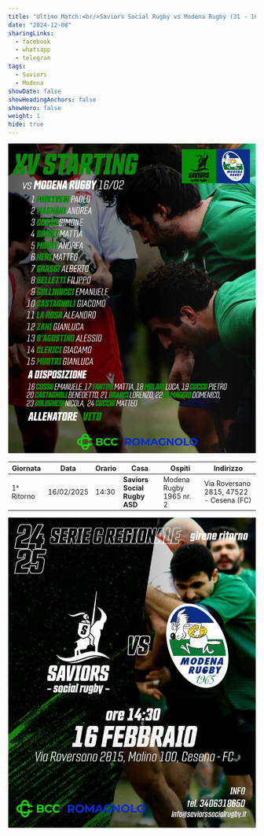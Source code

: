 ```yaml
---
title: "Ultimo Match:<br/>Saviors Social Rugby vs Modena Rugby (31 - 16)"
date: "2024-12-08"
sharingLinks:
  - facebook
  - whatsapp
  - telegram
tags:
  - Saviors
  - Modena
showDate: false
showHeadingAnchors: false
showHero: false
weight: 1
hide: true
---
```


![](./team.jpg)

| Giornata   | Data       | Orario | Casa                         | Ospiti                  | Indirizzo                               |
| ---------- | ---------- | ------ | ---------------------------- | ----------------------- | --------------------------------------- |
| 1ᵃ Ritorno | 16/02/2025 | 14:30  | **Saviors Social Rugby ASD** | Modena Rugby 1965 nr. 2 | Via Roversano 2815, 47522 - Cesena (FC) |

![](./featured.jpg)
